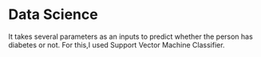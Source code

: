 # Data Science
It takes several parameters as an inputs to predict whether the person has diabetes or not. For this,I used Support Vector Machine Classifier.
